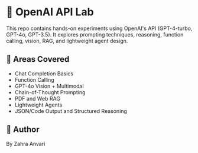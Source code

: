 # 🧠 OpenAI API Lab

This repo contains hands-on experiments using OpenAI's API (GPT-4-turbo, GPT-4o, GPT-3.5). It explores prompting techniques, reasoning, function calling, vision, RAG, and lightweight agent design.

## 🔬 Areas Covered

- Chat Completion Basics
- Function Calling
- GPT-4o Vision + Multimodal
- Chain-of-Thought Prompting
- PDF and Web RAG
- Lightweight Agents
- JSON/Code Output and Structured Reasoning

## 🧠 Author

By Zahra Anvari
